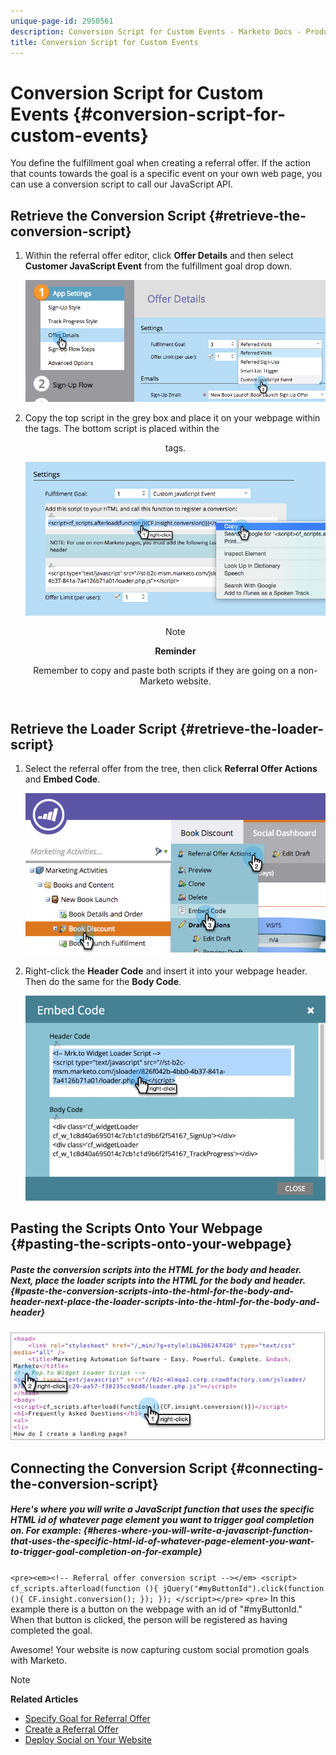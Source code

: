 ```yaml
---
unique-page-id: 2950561
description: Conversion Script for Custom Events - Marketo Docs - Product Documentation
title: Conversion Script for Custom Events
---
```


# Conversion Script for Custom Events {#conversion-script-for-custom-events}

You define the fulfillment goal when creating a referral offer. If the action that counts towards the goal is a specific event on your own web page, you can use a conversion script to call our JavaScript API.

## Retrieve the Conversion Script {#retrieve-the-conversion-script}

1. Within the referral offer editor, click **Offer Details** and then select **Customer JavaScript Event** from the fulfillment goal drop down.

   ![](assets/image2015-4-20-17-3a22-3a15.png)

1. Copy the top script in the grey box and place it on your webpage within the <body> tags. The bottom script is placed within the <header> tags.

   ![](assets/image2015-4-20-17-3a29-3a7.png)

   >[!NOTE]
   >
   >**Reminder**
   >
   >
   >Remember to copy and paste both scripts if they are going on a non-Marketo website.

## Retrieve the Loader Script {#retrieve-the-loader-script}

1. Select the referral offer from the tree, then click **Referral Offer Actions** and **Embed Code**.

   ![](assets/image2015-4-20-17-3a34-3a46.png)

1. Right-click the **Header Code** and insert it into your webpage header. Then do the same for the **Body Code**.

   ![](assets/image2015-4-20-20-3a49-3a19.png)

## Pasting the Scripts Onto Your Webpage {#pasting-the-scripts-onto-your-webpage}

##### Paste the conversion scripts into the HTML for the body and header. Next, place the loader scripts into the HTML for the body and header. {#paste-the-conversion-scripts-into-the-html-for-the-body-and-header-next-place-the-loader-scripts-into-the-html-for-the-body-and-header}

![](assets/image2015-4-20-21-3a0-3a16.png)

## Connecting the Conversion Script {#connecting-the-conversion-script}

##### Here's where you will write a JavaScript function that uses the specific HTML id of whatever page element you want to trigger goal completion on. For example: {#heres-where-you-will-write-a-javascript-function-that-uses-the-specific-html-id-of-whatever-page-element-you-want-to-trigger-goal-completion-on-for-example}

`<pre><em><!-- Referral offer conversion script --></em> <script> cf_scripts.afterload(function (){ jQuery("#myButtonId").click(function (){ CF.insight.conversion(); }); }); </script></pre>` `<pre>` In this example there is a button on the webpage with an id of "#myButtonId." When that button is clicked, the person will be registered as having completed the goal.

Awesome! Your website is now capturing custom social promotion goals with Marketo.

>[!NOTE]
>
>**Related Articles**
>
>* [Specify Goal for Referral Offer](../../../../product-docs/demand-generation/social/referral-offers/specify-goal-for-referral-offer.md)
>* [Create a Referral Offer](../../../../product-docs/demand-generation/social/referral-offers/create-a-referral-offer.md)
>* [Deploy Social on Your Website](deploy-social-on-your-website.md)
>

